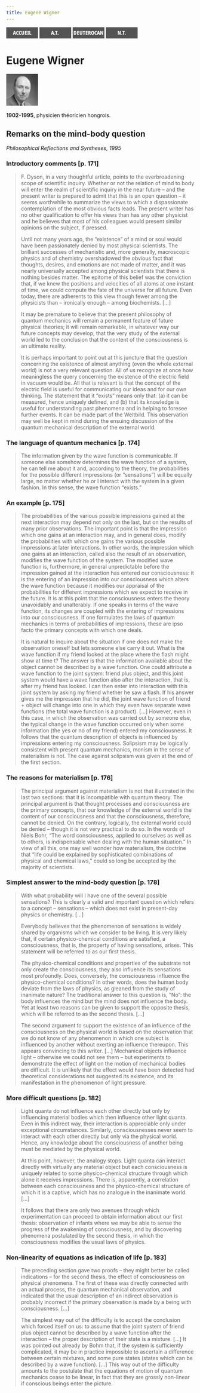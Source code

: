 ```yaml
---
title: Eugene Wigner
---
```

[<img src="/images/accueil.png">](/)
[<img src="/images/ancientestament.png">](/pages/ancientestament.html)
[<img src="/images/deuterocanoniques.png">](/pages/deuterocanoniques.html)
[<img src="/images/nouveautestament.png">](/pages/nouveautestament.html)

# Eugene Wigner

[<img src="/images/eugenewigner.png">](https://fr.wikipedia.org/wiki/Eugene_Wigner)

**1902-1995**, physicien théoricien hongrois.


## Remarks on the mind-body question <a name="arkhe"></a>
*Philosophical Reflections and Syntheses, 1995*

### Introductory comments [p. 171]

>F. Dyson, in a very thoughtful article, points to the everbroadening scope of scientific inquiry. Whether or not the relation of mind to body will enter the realm of scientific inquiry in the near future – and the present writer is prepared to admit that this is an open question – it seems worthwhile to summarize the views to which a dispassionate contemplation of the most obvious facts leads. The present writer has no other qualification to offer his views than has any other physicist and he believes that most of his colleagues would present similar opinions on the subject, if pressed.
>
>Until not many years ago, the “existence” of a mind or soul would have been passionately denied by most physical scientists. The brilliant successes of mechanistic and, more generally, macroscopic physics and of chemistry overshadowed the obvious fact that thoughts, desires, and emotions are not made of matter, and it was nearly universally accepted among physical scientists that there is nothing besides matter. The epitome of this belief was the conviction that, if we knew the positions and velocities of all atoms at one instant of time, we could compute the fate of the universe for all future. Even today, there are adherents to this view though fewer among the physicists than – ironically enough – among biochemists. […]
>
>It may be premature to believe that the present philosophy of quantum mechanics will remain a permanent feature of future physical theories; it will remain remarkable, in whatever way our future concepts may develop, that the very study of the external world led to the conclusion that the content of the consciousness is an ultimate reality.
>
>It is perhaps important to point out at this juncture that the question concerning the existence of almost anything (even the whole external world) is not a very relevant question. All of us recognize at once how meaningless the query concerning the existence of the electric field in vacuum would be. All that is relevant is that the concept of the electric field is useful for communicating our ideas and for our own thinking. The statement that it “exists” means only that: (a) it can be measured, hence uniquely defined, and (b) that its knowledge is useful for understanding past phenomena and in helping to foresee further events. It can be made part of the Weltbild. This observation may well be kept in mind during the ensuing discussion of the quantum mechanical description of the external world.

### The language of quantum mechanics [p. 174]

>The information given by the wave function is communicable. If someone else somehow determines the wave function of a system, he can tell me about it and, according to the theory, the probabilities for the possible different impressions (or “sensations”) will be equally large, no matter whether he or I interact with the system in a given fashion. In this sense, the wave function “exists.”

### An example [p. 175]

>The probabilities of the various possible impressions gained at the next interaction may depend not only on the last, but on the results of many prior observations. The important point is that the impression which one gains at an interaction may, and in general does, modify the probabilities with which one gains the various possible impressions at later interactions. In other words, the impression which one gains at an interaction, called also the result of an observation, modifies the wave function of the system. The modified wave function is, furthermore, in general unpredictable before the impression gained at the interaction has entered our consciousness: it is the entering of an impression into our consciousness which alters the wave function because it modifies our appraisal of the probabilities for different impressions which we expect to receive in the future. It is at this point that the consciousness enters the theory unavoidably and unalterably. If one speaks in terms of the wave function, its changes are coupled with the entering of impressions into our consciousness. If one formulates the laws of quantum mechanics in terms of probabilities of impressions, these are ipso facto the primary concepts with which one deals.
>
>It is natural to inquire about the situation if one does not make the observation oneself but lets someone else carry it out. What is the wave function if my friend looked at the place where the flash might show at time t? The answer is that the information available about the object cannot be described by a wave function. One could attribute a wave function to the joint system: friend plus object, and this joint system would have a wave function also after the interaction, that is, after my friend has looked. I can then enter into interaction with this joint system by asking my friend whether he saw a flash. If his answer gives me the impression that he did, the joint wave function of friend + object will change into one in which they even have separate wave functions (the total wave function is a product). […] However, even in this case, in which the observation was carried out by someone else, the typical change in the wave function occurred only when some information (the yes or no of my friend) entered my consciousness. It follows that the quantum description of objects is influenced by impressions entering my consciousness. Solipsism may be logically consistent with present quantum mechanics, monism in the sense of materialism is not. The case against solipsism was given at the end of the first section.

### The reasons for materialism [p. 176]

>The principal argument against materialism is not that illustrated in the last two sections: that it is incompatible with quantum theory. The principal argument is that thought processes and consciousness are the primary concepts, that our knowledge of the external world is the content of our consciousness and that the consciousness, therefore, cannot be denied. On the contrary, logically, the external world could be denied – though it is not very practical to do so. In the words of Niels Bohr, “The word consciousness, applied to ourselves as well as to others, is indispensable when dealing with the human situation.” In view of all this, one may well wonder how materialism, the doctrine that “life could be explained by sophisticated combinations of physical and chemical laws,” could so long be accepted by the majority of scientists.

### Simplest answer to the mind-body question [p. 178]

>With what probability will I have one of the several possible sensations? This is clearly a valid and important question which refers to a concept – sensations – which does not exist in present-day physics or chemistry. […]
>
>Everybody believes that the phenomenon of sensations is widely shared by organisms which we consider to be living. It is very likely that, if certain physico-chemical conditions are satisfied, a consciousness, that is, the property of having sensations, arises. This statement will be referred to as our first thesis.
>
>The physico-chemical conditions and properties of the substrate not only create the consciousness, they also influence its sensations most profoundly. Does, conversely, the consciousness influence the physico-chemical conditions? In other words, does the human body deviate from the laws of physics, as gleaned from the study of inanimate nature? The traditional answer to this question is, “No”: the body influences the mind but the mind does not influence the body. Yet at least two reasons can be given to support the opposite thesis, which will be referred to as the second thesis. […]
>
>The second argument to support the existence of an influence of the consciousness on the physical world is based on the observation that we do not know of any phenomenon in which one subject is influenced by another without exerting an influence thereupon. This appears convincing to this writer. […] Mechanical objects influence light – otherwise we could not see them – but experiments to demonstrate the effect of light on the motion of mechanical bodies are difficult. It is unlikely that the effect would have been detected had theoretical considerations not suggested its existence, and its manifestation in the phenomenon of light pressure.


### More difficult questions [p. 182]

>Light quanta do not influence each other directly but only by influencing material bodies which then influence other light quanta. Even in this indirect way, their interaction is appreciable only under exceptional circumstances. Similarly, consciousnesses never seem to interact with each other directly but only via the physical world. Hence, any knowledge about the consciousness of another being must be mediated by the physical world.
>
>At this point, however, the analogy stops. Light quanta can interact directly with virtually any material object but each consciousness is uniquely related to some physico-chemical structure through which alone it receives impressions. There is, apparently, a correlation between each consciousness and the physico-chemical structure of which it is a captive, which has no analogue in the inanimate world. […]
>
>It follows that there are only two avenues through which experimentation can proceed to obtain information about our first thesis: observation of infants where we may be able to sense the progress of the awakening of consciousness, and by discovering phenomena postulated by the second thesis, in which the consciousness modifies the usual laws of physics.


### Non-linearity of equations as indication of life [p. 183]

>The preceding section gave two proofs – they might better be called indications – for the second thesis, the effect of consciousness on physical phenomena. The first of these was directly connected with an actual process, the quantum mechanical observation, and indicated that the usual description of an indirect observation is probably incorrect if the primary observation is made by a being with consciousness. […]
>
>The simplest way out of the difficulty is to accept the conclusion which forced itself on us: to assume that the joint system of friend plus object cannot be described by a wave function after the interaction – the proper description of their state is a mixture. […] It was pointed out already by Bohm that, if the system is sufficiently complicated, it may be in practice impossible to ascertain a difference between certain mixtures, and some pure states (states which can be described by a wave function). […] This way out of the difficulty amounts to the postulate that the equations of motion of quantum mechanics cease to be linear, in fact that they are grossly non-linear if conscious beings enter the picture.

